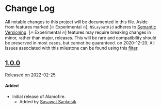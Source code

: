 # Change Log
All notable changes to this project will be documented in this file.
Aside from features marked [🔥 Experimental 🔥], `NSLayoutKid` adheres to [Semantic Versioning](https://semver.org/).
[🔥 Experimental 🔥] features may require breaking changes in minor, rather than major, releases. This will be rare and 
compatibility should be preserved in most cases, but cannot be guaranteed.
on 2020-12-20. All issues associated with this milestone can be found using this [filter](https://github.com/ssankosik/NSLayoutKid/milestone/75?closed=1).

## [1.0.0](https://github.com/ssankosik/NSLayoutKid/releases/tag/1.0.0)
Released on 2022-02-25.

#### Added
- Initial release of Alamofire.
  - Added by [Sasawat Sankosik](https://github.com/ssankosik).
